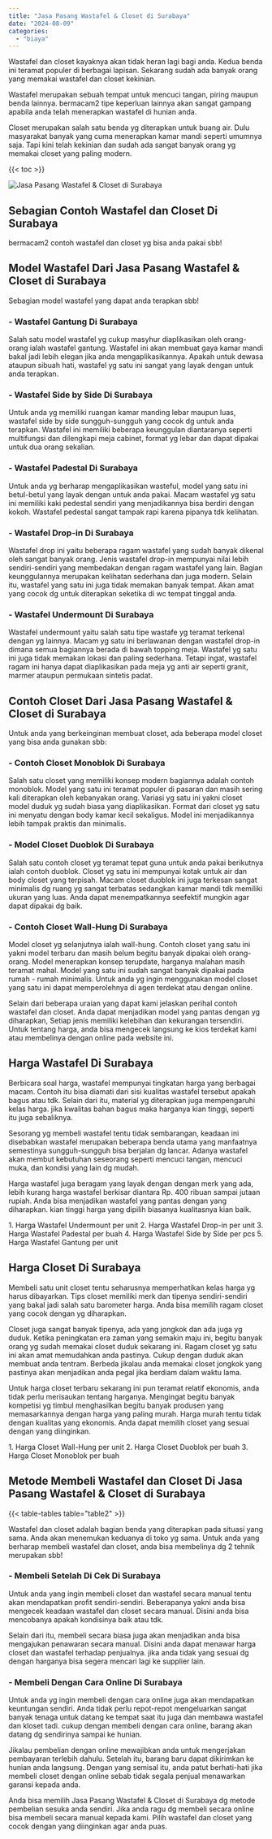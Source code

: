 ```yaml
---
title: "Jasa Pasang Wastafel & Closet di Surabaya"
date: "2024-08-09"
categories: 
  - "biaya"
---
```


Wastafel dan closet kayaknya akan tidak heran lagi bagi anda. Kedua benda ini teramat populer di berbagai lapisan. Sekarang sudah ada banyak orang yang memakai wastafel dan closet kekinian.

Wastafel merupakan sebuah tempat untuk mencuci tangan, piring maupun benda lainnya. bermacam2 tipe keperluan lainnya akan sangat gampang apabila anda telah menerapkan wastafel di hunian anda.

Closet merupakan salah satu benda yg diterapkan untuk buang air. Dulu masyarakat banyak yang cuma menerapkan kamar mandi seperti umumnya saja. Tapi kini telah kekinian dan sudah ada sangat banyak orang yg memakai closet yang paling modern.

{{< toc >}}

![Jasa Pasang Wastafel & Closet di Surabaya](/images/wastafel-closet-murah36.png)

## Sebagian Contoh Wastafel dan Closet Di Surabaya

bermacam2 contoh wastafel dan closet yg bisa anda pakai sbb!

## Model Wastafel Dari Jasa Pasang Wastafel & Closet di Surabaya

Sebagian model wastafel yang dapat anda terapkan sbb!

### \- Wastafel Gantung Di Surabaya

Salah satu model wastafel yg cukup masyhur diaplikasikan oleh orang-orang ialah wastafel gantung. Wastafel ini akan membuat gaya kamar mandi bakal jadi lebih elegan jika anda mengaplikasikannya. Apakah untuk dewasa ataupun sibuah hati, wastafel yg satu ini sangat yang layak dengan untuk anda terapkan.

### \- Wastafel Side by Side Di Surabaya

Untuk anda yg memiliki ruangan kamar manding lebar maupun luas, wastafel side by side sungguh-sungguh yang cocok dg untuk anda terapkan. Wastafel ini memiliki beberapa keunggulan diantaranya seperti multifungsi dan dilengkapi meja cabinet, format yg lebar dan dapat dipakai untuk dua orang sekalian.

### \- Wastafel Padestal Di Surabaya

Untuk anda yg berharap mengaplikasikan wasteful, model yang satu ini betul-betul yang layak dengan untuk anda pakai. Macam wastafel yg satu ini memiliki kaki pedestal sendiri yang menjadikannya bisa berdiri dengan kokoh. Wastafel pedestal sangat tampak rapi karena pipanya tdk kelihatan.

### \- Wastafel Drop-in Di Surabaya

Wastafel drop ini yaitu beberapa ragam wastafel yang sudah banyak dikenal oleh sangat banyak orang. Jenis wastafel drop-in mempunyai nilai lebih sendiri-sendiri yang membedakan dengan ragam wastafel yang lain. Bagian keunggulannya merupakan kelihatan sederhana dan juga modern. Selain itu, wastafel yang satu ini juga tidak memakan banyak tempat. Akan amat yang cocok dg untuk diterapkan seketika di wc tempat tinggal anda.

### \- Wastafel Undermount Di Surabaya

Wastafel undermount yaitu salah satu tipe wastafe yg teramat terkenal dengan yg lainnya. Macam yg satu ini berlawanan dengan wastafel drop-in dimana semua bagiannya berada di bawah topping meja. Wastafel yg satu ini juga tidak memakan lokasi dan paling sederhana. Tetapi ingat, wastafel ragam ini hanya dapat diaplikasikan pada meja yg anti air seperti granit, marmer ataupun permukaan sintetis padat.

## Contoh Closet Dari Jasa Pasang Wastafel & Closet di Surabaya

Untuk anda yang berkeinginan membuat closet, ada beberapa model closet yang bisa anda gunakan sbb:

### \- Contoh Closet Monoblok Di Surabaya

Salah satu closet yang memiliki konsep modern bagiannya adalah contoh monoblok. Model yang satu ini teramat populer di pasaran dan masih sering kali diterapkan oleh kebanyakan orang. Variasi yg satu ini yakni closet model duduk yg sudah biasa yang diaplikasikan. Format dari closet yg satu ini menyatu dengan body kamar kecil sekaligus. Model ini menjadikannya lebih tampak praktis dan minimalis.

### \- Model Closet Duoblok Di Surabaya

Salah satu contoh closet yg teramat tepat guna untuk anda pakai berikutnya ialah contoh duoblok. Closet yg satu ini mempunyai kotak untuk air dan body closet yang terpisah. Macam closet duoblok ini juga terkesan sangat minimalis dg ruang yg sangat terbatas sedangkan kamar mandi tdk memiliki ukuran yang luas. Anda dapat menempatkannya seefektif mungkin agar dapat dipakai dg baik.

### \- Contoh Closet Wall-Hung Di Surabaya

Model closet yg selanjutnya ialah wall-hung. Contoh closet yang satu ini yakni model terbaru dan masih belum begitu banyak dipakai oleh orang-orang. Model menerapkan konsep terupdate, harganya malahan masih teramat mahal. Model yang satu ini sudah sangat banyak dipakai pada rumah - rumah minimalis. Untuk anda yg ingin menggunakan model closet yang satu ini dapat memperolehnya di agen terdekat atau dengan online.

Selain dari beberapa uraian yang dapat kami jelaskan perihal contoh wastafel dan closet. Anda dapat menjadikan model yang pantas dengan yg diharapkan, Setiap jenis memiliki kelebihan dan kekurangan tersendiri. Untuk tentang harga, anda bisa mengecek langsung ke kios terdekat kami atau membelinya dengan online pada website ini.

## Harga Wastafel Di Surabaya

Berbicara soal harga, wastafel mempunyai tingkatan harga yang berbagai macam. Contoh itu bisa diamati dari sisi kualitas wastafel tersebut apakah bagus atau tdk. Selain dari itu, material yg diterapkan juga mempengaruhi kelas harga. jika kwalitas bahan bagus maka harganya kian tinggi, seperti itu juga sebaliknya.

Sesorang yg membeli wastafel tentu tidak sembarangan, keadaan ini disebabkan wastafel merupakan beberapa benda utama yang manfaatnya semestinya sungguh-sungguh bisa berjalan dg lancar. Adanya wastafel akan membut kebutuhan seseorang seperti mencuci tangan, mencuci muka, dan kondisi yang lain dg mudah.

Harga wastafel juga beragam yang layak dengan dengan merk yang ada, lebih kurang harga wastafel berkisar diantara Rp. 400 ribuan sampai jutaan rupiah. Anda bisa menjadikan wastafel yang pantas dengan yang diharapkan. kian tinggi harga yang dipilih biasanya kualitasnya kian baik.

1\. Harga Wastafel Undermount per unit 2. Harga Wastafel Drop-in per unit 3. Harga Wastafel Padestal per buah 4. Harga Wastafel Side by Side per pcs 5. Harga Wastafel Gantung per unit

## Harga Closet Di Surabaya

Membeli satu unit closet tentu seharusnya memperhatikan kelas harga yg harus dibayarkan. Tips closet memiliki merk dan tipenya sendiri-sendiri yang bakal jadi salah satu barometer harga. Anda bisa memilih ragam closet yang cocok dengan yg diharapkan.

Closet juga sangat banyak tipenya, ada yang jongkok dan ada juga yg duduk. Ketika peningkatan era zaman yang semakin maju ini, begitu banyak orang yg sudah memakai closet duduk sekarang ini. Ragam closet yg satu ini akan amat memudahkan anda pastinya. Cukup dengan duduk akan membuat anda tentram. Berbeda jikalau anda memakai closet jongkok yang pastinya akan menjadikan anda pegal jika berdiam dalam waktu lama.

Untuk harga closet terbaru sekarang ini pun teramat relatif ekonomis, anda tidak perlu merisaukan tentang harganya. Mengingat begitu banyak kompetisi yg timbul menghasilkan begitu banyak produsen yang memasarkannya dengan harga yang paling murah. Harga murah tentu tidak dengan kualitas yang ekonomis. Anda dapat memilih closet yang sesuai dengan yang diinginkan.

1\. Harga Closet Wall-Hung per unit 2. Harga Closet Duoblok per buah 3. Harga Closet Monoblok per buah

## Metode Membeli Wastafel dan Closet Di Jasa Pasang Wastafel & Closet di Surabaya

{{< table-tables table="table2" >}}

Wastafel dan closet adalah bagian benda yang diterapkan pada situasi yang sama. Anda akan menemukan keduanya di toko yg sama. Untuk anda yang berharap membeli wastafel dan closet, anda bisa membelinya dg 2 tehnik merupakan sbb!

### \- Membeli Setelah Di Cek Di Surabaya

Untuk anda yang ingin membeli closet dan wastafel secara manual tentu akan mendapatkan profit sendiri-sendiri. Beberapanya yakni anda bisa mengecek keadaan wastafel dan closet secara manual. Disini anda bisa mencobanya apakah kondisinya baik atau tdk.

Selain dari itu, membeli secara biasa juga akan menjadikan anda bisa mengajukan penawaran secara manual. Disini anda dapat menawar harga closet dan wastafel terhadap penjualnya. jika anda tidak yang sesuai dg dengan harganya bisa segera mencari lagi ke supplier lain.

### \- Membeli Dengan Cara Online Di Surabaya

Untuk anda yg ingin membeli dengan cara online juga akan mendapatkan keuntungan sendiri. Anda tidak perlu repot-repot mengeluarkan sangat banyak tenaga untuk datang ke tempat saat itu juga dan membawa wastafel dan kloset tadi. cukup dengan membeli dengan cara online, barang akan datang dg sendirinya sampai ke hunian.

Jikalau pembelian dengan online mewajibkan anda untuk mengerjakan pembayaran terlebih dahulu. Setelah itu, barang baru dapat dikirimkan ke hunian anda langsung. Dengan yang semisal itu, anda patut berhati-hati jika membeli closet dengan online sebab tidak segala penjual menawarkan garansi kepada anda.

Anda bisa memilih Jasa Pasang Wastafel & Closet di Surabaya dg metode pembelian sesuka anda sendiri. Jika anda ragu dg membeli secara online bisa membeli secara manual kepada kami. Pilih wastafel dan closet yang cocok dengan yang diinginkan agar anda puas.
